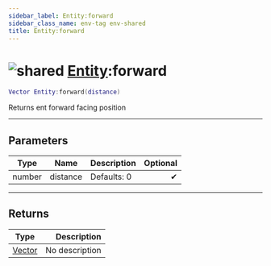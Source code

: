 ```yaml
---
sidebar_label: Entity:forward
sidebar_class_name: env-tag env-shared
title: Entity:forward
---
```


# <img src='/img/wiki/shared.png' alt='shared' data-tag='env-tag' /> [Entity](../entity/README.md):forward

```lua
Vector Entity:forward(distance)
```

Returns ent forward facing position<br/>

-----------------
## Parameters

| Type   | Name | Description | Optional |
| ------ | ---- | ----------- | -------: |
| number | distance | Defaults: 0 | ✔ |

-----------------
## Returns

| Type   | Description |
| ------ | ----------: |
| [Vector](../vector/README.md) | No description |
